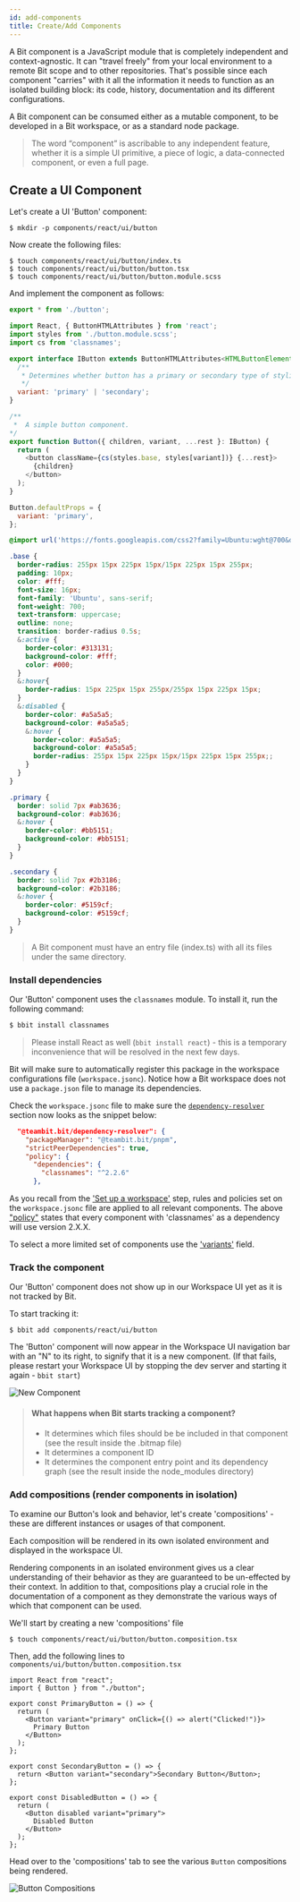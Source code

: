 ```yaml
---
id: add-components
title: Create/Add Components
---
```


A Bit component is a JavaScript module that is completely independent and context-agnostic. It can "travel freely" from your local environment to a remote Bit scope and to other repositories. That's possible since each component "carries" with it all the information it needs to function as an isolated building block: its code, history, documentation and its different configurations.

A Bit component can be consumed either as a mutable component, to be developed in a Bit workspace, or as a standard node package. 

> The word “component” is ascribable to any independent feature, whether it is a simple UI primitive, a piece of logic, a data-connected component, or even a full page. 


## Create a UI Component

Let's create a UI 'Button' component:

```shell
$ mkdir -p components/react/ui/button
```

Now create the following files:

```shell
$ touch components/react/ui/button/index.ts
$ touch components/react/ui/button/button.tsx
$ touch components/react/ui/button/button.module.scss
```

And implement the component as follows:

<!--DOCUSAURUS_CODE_TABS-->
<!--index.ts-->

```javascript
export * from './button';
```

<!--button.tsx-->

```javascript
import React, { ButtonHTMLAttributes } from 'react';
import styles from './button.module.scss';
import cs from 'classnames';

export interface IButton extends ButtonHTMLAttributes<HTMLButtonElement> {
  /**
   * Determines whether button has a primary or secondary type of styling.
   */
  variant: 'primary' | 'secondary';
}

/** 
 *  A simple button component.
*/
export function Button({ children, variant, ...rest }: IButton) {
  return (
    <button className={cs(styles.base, styles[variant])} {...rest}>
      {children}
    </button>
  );
}

Button.defaultProps = {
  variant: 'primary',
};
```

<!--button.module.scss-->

```scss
@import url('https://fonts.googleapis.com/css2?family=Ubuntu:wght@700&display=swap');

.base {
  border-radius: 255px 15px 225px 15px/15px 225px 15px 255px;
  padding: 10px;
  color: #fff;
  font-size: 16px;
  font-family: 'Ubuntu', sans-serif;
  font-weight: 700;
  text-transform: uppercase;
  outline: none;
  transition: border-radius 0.5s;
  &:active {
    border-color: #313131;
    background-color: #fff;
    color: #000;
  }
  &:hover{
    border-radius: 15px 225px 15px 255px/255px 15px 225px 15px;
  }
  &:disabled {
    border-color: #a5a5a5;
    background-color: #a5a5a5;
    &:hover {
      border-color: #a5a5a5;
      background-color: #a5a5a5;
      border-radius: 255px 15px 225px 15px/15px 225px 15px 255px;;
    }
  }
}

.primary {
  border: solid 7px #ab3636;
  background-color: #ab3636;
  &:hover {
    border-color: #bb5151;
    background-color: #bb5151;
  }
}

.secondary {
  border: solid 7px #2b3186;
  background-color: #2b3186;
  &:hover {
    border-color: #5159cf;
    background-color: #5159cf;
  }
}
```
<!--END_DOCUSAURUS_CODE_TABS-->

> A Bit component must have an entry file (index.ts) with all its files under the same directory.

### Install dependencies

Our 'Button' component uses the `classnames` module. To install it, run the following command:

```bash
$ bbit install classnames
```

> Please install React as well (`bbit install react`) - this is a temporary inconvenience that will be resolved in the next few days.

Bit will make sure to automatically register this package in the workspace configurations file (`workspace.jsonc`). Notice how a Bit workspace does not use a `package.json` file to manage its dependencies. 

Check the `workspace.jsonc` file to make sure the [`dependency-resolver`](/docs/dependencies/overview) section now looks as the snippet below:

```json
  "@teambit.bit/dependency-resolver": {
    "packageManager": "@teambit.bit/pnpm",
    "strictPeerDependencies": true,
    "policy": {
      "dependencies": {
        "classnames": "^2.2.6"
      },
```
As you recall from the ['Set up a workspace'](docs/getting-started/set-up-workspace) step, rules and policies set on the `workspace.jsonc` file are applied to all relevant components. The above ["policy"](/docs/dependencies/overview#dependency-policies) states that every component with 'classnames' as a dependency will use version 2.X.X.

To select a more limited set of components use the ['variants'](docs/variants/overview) field.

### Track the component

Our 'Button' component does not show up in our Workspace UI yet as it is not tracked by Bit.

To start tracking it:

```shell
$ bbit add components/react/ui/button
```

The 'Button' component will now appear in the Workspace UI navigation bar with an "N" to its right, to signify that it is a new component. (If that fails, please restart your Workspace UI by stopping the dev server and starting it again - `bbit start`)

![New Component](/img/new_component.png)

> #### What happens when Bit starts tracking a component?
> * It determines which files should be be included in that component (see the result inside the .bitmap file)
> * It determines a component ID
> * It determines the component entry point and its dependency graph (see the result inside the node_modules directory)

### Add compositions (render components in isolation)

To examine our Button's look and behavior, let's create 'compositions' - these are different instances or usages of that component. 

Each composition will be rendered in its own isolated environment and displayed in the workspace UI.

Rendering components in an isolated environment gives us a clear understanding of their behavior as they are guaranteed to be un-effected by their context. In addition to that, compositions play a crucial role in the documentation of a component as they demonstrate the various ways of which that component can be used.

We'll start by creating a new 'compositions' file 

```shell
$ touch components/react/ui/button/button.composition.tsx
```

Then, add the following lines to `components/ui/button/button.composition.tsx`

```tsx
import React from "react";
import { Button } from "./button";

export const PrimaryButton = () => {
  return (
    <Button variant="primary" onClick={() => alert("Clicked!")}>
      Primary Button
    </Button>
  );
};

export const SecondaryButton = () => {
  return <Button variant="secondary">Secondary Button</Button>;
};

export const DisabledButton = () => {
  return (
    <Button disabled variant="primary">
      Disabled Button
    </Button>
  );
};
```

Head over to the 'compositions' tab to see the various `Button` compositions being rendered.

![Button Compositions](/img/compositions.png)